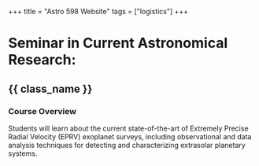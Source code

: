 +++
title = "Astro 598 Website"
tags = ["logistics"]
+++

# Seminar in Current Astronomical Research:  
## {{ class_name }}


### Course Overview
Students will learn about the current state-of-the-art of Extremely Precise Radial Velocity (EPRV) exoplanet surveys, including observational and data analysis techniques for detecting and characterizing extrasolar planetary systems.  
